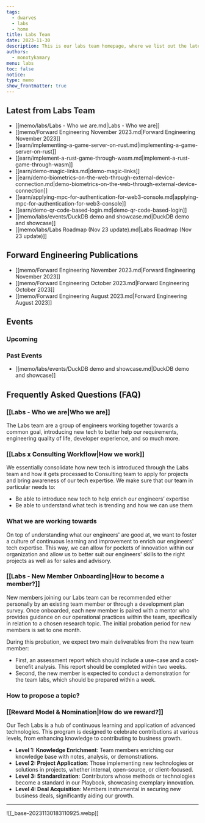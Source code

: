 ```yaml
---
tags:
  - dwarves
  - labs
  - home
title: Labs Team
date: 2023-11-30
description: This is our labs team homepage, where we list out the latest advances in our engineering team, our publications, events & workshops, as well as frequently asked questions on who and what team labs are.
authors:
  - monotykamary
menu: labs
toc: false
notice: 
type: memo
show_frontmatter: true
---
```

## Latest from Labs Team

- [[memo/labs/Labs - Who we are.md|Labs - Who we are]]
- [[memo/Forward Engineering November  2023.md|Forward Engineering November  2023]]
- [[earn/implementing-a-game-server-on-rust.md|implementing-a-game-server-on-rust]]
- [[earn/implement-a-rust-game-through-wasm.md|implement-a-rust-game-through-wasm]]
- [[earn/demo-magic-links.md|demo-magic-links]]
- [[earn/demo-biometrics-on-the-web-through-external-device-connection.md|demo-biometrics-on-the-web-through-external-device-connection]]
- [[earn/applying-mpc-for-authentication-for-web3-console.md|applying-mpc-for-authentication-for-web3-console]]
- [[earn/demo-qr-code-based-login.md|demo-qr-code-based-login]]
- [[memo/labs/events/DuckDB demo and showcase.md|DuckDB demo and showcase]]
- [[memo/labs/Labs Roadmap (Nov 23 update).md|Labs Roadmap (Nov 23 update)]]


## Forward Engineering Publications

- [[memo/Forward Engineering November  2023.md|Forward Engineering November  2023]]
- [[memo/Forward Engineering October 2023.md|Forward Engineering October 2023]]
- [[memo/Forward Engineering August 2023.md|Forward Engineering August 2023]]


## Events

### Upcoming



### Past Events
	
- [[memo/labs/events/DuckDB demo and showcase.md|DuckDB demo and showcase]]


## Frequently Asked Questions (FAQ)

### [[Labs - Who we are|Who we are]]

The Labs team are a group of engineers working together towards a common goal, introducing new tech to better help our requirements, engineering quality of life, developer experience, and so much more.

### [[Labs x Consulting Workflow|How we work]]

We essentially consolidate how new tech is introduced through the Labs team and how it gets processed to Consulting team to apply for projects and bring awareness of our tech expertise. We make sure that our team in particular needs to:
- Be able to introduce new tech to help enrich our engineers’ expertise
- Be able to understand what tech is trending and how we can use them

### What we are working towards

On top of understanding what our engineers' are good at, we want to foster a culture of continuous learning and improvement to enrich our engineers' tech expertise. This way, we can allow for pockets of innovation within our organization and allow us to better suit our engineers' skills to the right projects as well as for sales and advisory.

### [[Labs - New Member Onboarding|How to become a member?]]

New members joining our Labs team can be recommended either personally by an existing team member or through a development plan survey. Once onboarded, each new member is paired with a mentor who provides guidance on our operational practices within the team, specifically in relation to a chosen research topic. The initial probation period for new members is set to one month.

During this probation, we expect two main deliverables from the new team member:

- First, an assessment report which should include a use-case and a cost-benefit analysis. This report should be completed within two weeks.
- Second, the new member is expected to conduct a demonstration for the team labs, which should be prepared within a week.

### How to propose a topic?


### [[Reward Model & Nomination|How do we reward?]]

Our Tech Labs is a hub of continuous learning and application of advanced technologies. This program is designed to celebrate contributions at various levels, from enhancing knowledge to contributing to business growth.

- **Level 1: Knowledge Enrichment**: Team members enriching our knowledge base with notes, analysis, or demonstrations.
- **Level 2: Project Application**: Those implementing new technologies or solutions in projects, whether internal, open-source, or client-focused.
- **Level 3: Standardization**: Contributors whose methods or technologies become a standard in our Playbook, showcasing exemplary innovation.
- **Level 4: Deal Acquisition**: Members instrumental in securing new business deals, significantly aiding our growth.

---

![[_base-20231130183110925.webp]]
